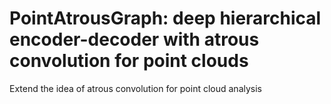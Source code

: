 # PointAtrousGraph: deep hierarchical encoder-decoder with atrous convolution for point clouds

Extend the idea of atrous convolution for point cloud analysis
